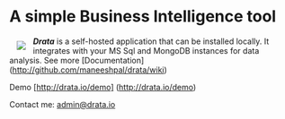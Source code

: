 
A simple Business Intelligence tool
=====

<a href="http://drata.io"><img src="https://github.com/maneeshpal/drata/wiki/images/logo_main.png" align="left" hspace="13" vspace="8"></a>

***Drata*** is a self-hosted application that can be installed locally. It integrates with your MS Sql and MongoDB instances for data analysis. See more [Documentation] (http://github.com/maneeshpal/drata/wiki)


Demo [http://drata.io/demo] (http://drata.io/demo)


Contact me: admin@drata.io
